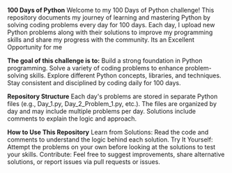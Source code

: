 **100 Days of Python**
Welcome to my 100 Days of Python challenge! This repository documents my journey of learning and mastering Python by solving coding problems every day for 100 days. Each day, I upload new Python problems along with their solutions to improve my programming skills and share my progress with the community.
Its an Excellent Opportunity for me

**The goal of this challenge is to:**
Build a strong foundation in Python programming.
Solve a variety of coding problems to enhance problem-solving skills.
Explore different Python concepts, libraries, and techniques.
Stay consistent and disciplined by coding daily for 100 days.

**Repository Structure**
Each day's problems are stored in separate Python files (e.g., Day_1.py, Day_2_Problem_1.py, etc.).
The files are organized by day and may include multiple problems per day.
Solutions include comments to explain the logic and approach.

**How to Use This Repository**
Learn from Solutions: Read the code and comments to understand the logic behind each solution.
Try It Yourself: Attempt the problems on your own before looking at the solutions to test your skills.
Contribute: Feel free to suggest improvements, share alternative solutions, or report issues via pull requests or issues.
